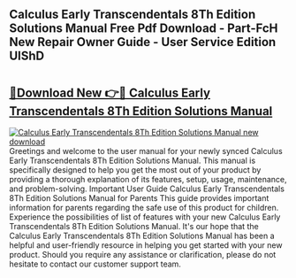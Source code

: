## Calculus Early Transcendentals 8Th Edition Solutions Manual Free Pdf Download - Part-FcH New Repair Owner Guide - User Service Edition UIShD

# <h2><a href="http://bc39262.oget.top/?id=Calculus+Early+Transcendentals+8Th+Edition+Solutions+Manual">🔗Download New 👉🔴 Calculus Early Transcendentals 8Th Edition Solutions Manual</a></h2>

[![Calculus Early Transcendentals 8Th Edition Solutions Manual new download](https://i.imgur.com/5g1atiW.png)](http://bc39262.oget.top/?id=Calculus+Early+Transcendentals+8Th+Edition+Solutions+Manual)
Greetings and welcome to the user manual for your newly synced Calculus Early Transcendentals 8Th Edition Solutions Manual. This manual is specifically designed to help you get the most out of your product by providing a thorough explanation of its features, setup, usage, maintenance, and problem-solving. Important User Guide Calculus Early Transcendentals 8Th Edition Solutions Manual for Parents This guide provides important information for parents regarding the safe use of this product for children. Experience the possibilities of list of features with your new Calculus Early Transcendentals 8Th Edition Solutions Manual. It's our hope that the Calculus Early Transcendentals 8Th Edition Solutions Manual has been a helpful and user-friendly resource in helping you get started with your new product. Should you require any assistance or clarification, please do not hesitate to contact our customer support team.
